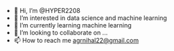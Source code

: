 - 👋 Hi, I’m @HYPER2208
- 👀 I’m interested in data science and machine learning
- 🌱 I’m currently learning machine learning
- 💞️ I’m looking to collaborate on ...
- 📫 How to reach me agrnihal22@gmail.com

<!---
HYPER2208/HYPER2208 is a ✨ special ✨ repository because its `README.md` (this file) appears on your GitHub profile.
You can click the Preview link to take a look at your changes.
--->
